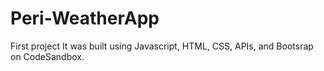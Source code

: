 # Peri-WeatherApp

First project
It was built using Javascript, HTML, CSS, APIs, and Bootsrap on CodeSandbox.
